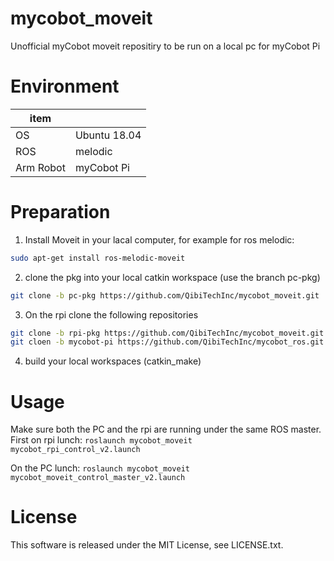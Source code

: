 # mycobot_moveit
Unofficial myCobot moveit repositiry to be run on a local pc for myCobot Pi 

# Environment
| item |  |
|---|---|
| OS | Ubuntu 18.04 |
| ROS | melodic |
| Arm Robot | myCobot Pi |

# Preparation
1. Install Moveit in your lacal computer, for example for ros melodic:
  ```bash
  sudo apt-get install ros-melodic-moveit
  ```

2. clone the pkg into your local catkin workspace (use the branch pc-pkg)
  ```bash
  git clone -b pc-pkg https://github.com/QibiTechInc/mycobot_moveit.git
  ```
3. On the rpi clone the following repositories
  ```bash
  git clone -b rpi-pkg https://github.com/QibiTechInc/mycobot_moveit.git
  git cloen -b mycobot-pi https://github.com/QibiTechInc/mycobot_ros.git
  ```
4. build your local workspaces (catkin_make)
# Usage
Make sure both the PC and the rpi are running under the same ROS master. 
First on rpi lunch:
`roslaunch mycobot_moveit mycobot_rpi_control_v2.launch`

On the PC lunch: 
`roslaunch mycobot_moveit mycobot_moveit_control_master_v2.launch`

# License
This software is released under the MIT License, see LICENSE.txt.
